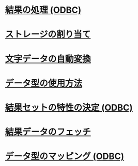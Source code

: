 # [結果の処理 (ODBC)](processing-results-odbc.md)
# [ストレージの割り当て](assigning-storage.md)
# [文字データの自動変換](autotranslation-of-character-data.md)
# [データ型の使用方法](data-type-usage.md)
# [結果セットの特性の決定 (ODBC)](determining-the-characteristics-of-a-result-set-odbc.md)
# [結果データのフェッチ](fetching-result-data.md)
# [データ型のマッピング (ODBC)](mapping-data-types-odbc.md)
